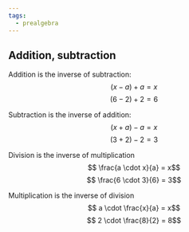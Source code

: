 ```yaml
---
tags:
  - prealgebra
---
```


## Addition, subtraction

Addition is the inverse of subtraction: $$(x - a) + a = x$$ $$ (6 - 2) + 2 = 6
$$

Subtraction is the inverse of addition: $$(x + a) - a = x$$ $$ (3 + 2) - 2 = 3$$

Division is the inverse of multiplication $$ \frac{a \cdot x}{a} = x$$
$$ \frac{6
\cdot 3}{6} = 3$$

Multiplication is the inverse of division $$ a \cdot \frac{x}{a} = x$$
$$ 2 \cdot
\frac{8}{2} = 8$$
